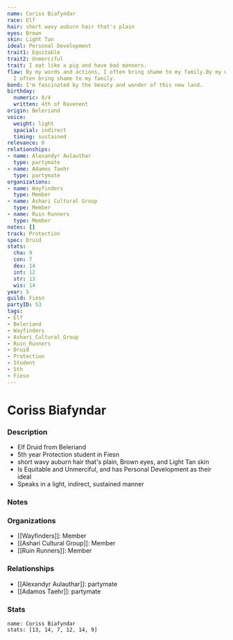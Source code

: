 ```yaml
---
name: Coriss Biafyndar
race: Elf
hair: short wavy auburn hair that's plain
eyes: Brown
skin: Light Tan
ideal: Personal Development
trait1: Equitable
trait2: Unmerciful
trait: I eat like a pig and have bad manners.
flaw: By my words and actions, I often bring shame to my family.By my words and actions,
  I often bring shame to my family.
bond: I'm fascinated by the beauty and wonder of this new land.
birthday:
  numeric: 8/4
  written: 4th of Ravenent
origin: Beleriand
voice:
  weight: light
  spacial: indirect
  timing: sustained
relevance: 0
relationships:
- name: Alexandyr Aulauthar
  type: partymate
- name: Adamos Taehr
  type: partymate
organizations:
- name: Wayfinders
  type: Member
- name: Ashari Cultural Group
  type: Member
- name: Ruin Runners
  type: Member
notes: []
track: Protection
spec: Druid
stats:
  cha: 9
  con: 7
  dex: 14
  int: 12
  str: 13
  wis: 14
year: 5
guild: Fiesn
partyID: 53
tags:
- Elf
- Beleriand
- Wayfinders
- Ashari_Cultural_Group
- Ruin_Runners
- Druid
- Protection
- Student
- 5th
- Fiesn
---
```

# Coriss Biafyndar
### Description
- Elf Druid from Beleriand
- 5th year Protection student in Fiesn
- short wavy auburn hair that's plain, Brown eyes, and Light Tan skin
- Is Equitable and Unmerciful, and has Personal Development as their ideal
- Speaks in a light, indirect, sustained manner

### Notes

### Organizations
- [[Wayfinders]]: Member
- [[Ashari Cultural Group]]: Member
- [[Ruin Runners]]: Member

### Relationships
- [[Alexandyr Aulauthar]]: partymate
- [[Adamos Taehr]]: partymate

### Stats
```statblock
name: Coriss Biafyndar
stats: [13, 14, 7, 12, 14, 9]
```